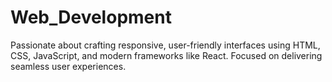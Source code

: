 # Web_Development
Passionate about crafting responsive, user-friendly interfaces using HTML, CSS, JavaScript, and modern frameworks like React. Focused on delivering seamless user experiences.
